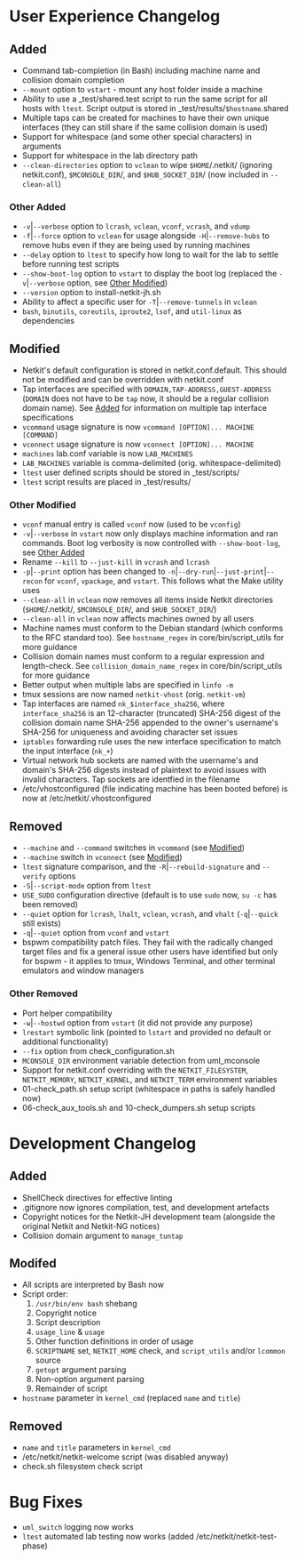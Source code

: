 # User Experience Changelog
## Added
- Command tab-completion (in Bash) including machine name and collision domain completion
- `--mount` option to `vstart` - mount any host folder inside a machine
- Ability to use a _test/shared.test script to run the same script for all hosts with `ltest`. Script output is stored in _test/results/`$hostname`.shared
- Multiple taps can be created for machines to have their own unique interfaces (they can still share if the same collision domain is used)
- Support for whitespace (and some other special characters) in arguments
- Support for whitespace in the lab directory path
- `--clean-directories` option to `vclean` to wipe `$HOME`/.netkit/ (ignoring netkit.conf), `$MCONSOLE_DIR`/, and `$HUB_SOCKET_DIR`/ (now included in `--clean-all`)

### Other Added
- `-v`|`--verbose` option to `lcrash`, `vclean`, `vconf`, `vcrash`, and `vdump`
- `-f`|`--force` option to `vclean` for usage alongside `-H`|`--remove-hubs` to remove hubs even if they are being used by running machines
- `--delay` option to `ltest` to specify how long to wait for the lab to settle before running test scripts
- `--show-boot-log` option to `vstart` to display the boot log (replaced the `-v`|`--verbose` option, see [Other Modified](#other-modified))
- `--version` option to install-netkit-jh.sh
- Ability to affect a specific user for `-T`|`--remove-tunnels` in `vclean`
- `bash`, `binutils`, `coreutils`, `iproute2`, `lsof`, and `util-linux` as dependencies

## Modified
- Netkit's default configuration is stored in netkit.conf.default. This should not be modified and can be overridden with netkit.conf
- Tap interfaces are specified with `DOMAIN,TAP-ADDRESS,GUEST-ADDRESS` (`DOMAIN` does not have to be `tap` now, it should be a regular collision domain name). See [Added](#added) for information on multiple tap interface specifications
- `vcommand` usage signature is now `vcommand [OPTION]... MACHINE [COMMAND]`
- `vconnect` usage signature is now `vconnect [OPTION]... MACHINE`
- `machines` lab.conf variable is now `LAB_MACHINES`
- `LAB_MACHINES` variable is comma-delimited (orig. whitespace-delimited)
- `ltest` user defined scripts should be stored in _test/scripts/
- `ltest` script results are placed in _test/results/

### Other Modified
- `vconf` manual entry is called `vconf` now (used to be `vconfig`)
- `-v`|`--verbose` in `vstart` now only displays machine information and ran commands. Boot log verbosity is now controlled with `--show-boot-log`, see [Other Added](#other-added)
- Rename `--kill` to `--just-kill` in `vcrash` and `lcrash`
- `-p`|`--print` option has been changed to `-n`|`--dry-run`|`--just-print`|`--recon` for `vconf`, `vpackage`, and `vstart`. This follows what the Make utility uses
- `--clean-all` in `vclean` now removes all items inside Netkit directories (`$HOME`/.netkit/, `$MCONSOLE_DIR`/, and `$HUB_SOCKET_DIR`/)
- `--clean-all` in `vclean` now affects machines owned by all users
- Machine names must conform to the Debian standard (which conforms to the RFC standard too). See `hostname_regex` in core/bin/script_utils for more guidance
- Collision domain names must conform to a regular expression and length-check. See `collision_domain_name_regex` in core/bin/script_utils for more guidance
- Better output when multiple labs are specified in `linfo -m`
- tmux sessions are now named `netkit-vhost` (orig. `netkit-vm`)
- Tap interfaces are named `nk_$interface_sha256`, where `interface_sha256` is an 12-character (truncated) SHA-256 digest of the collision domain name SHA-256 appended to the owner's username's SHA-256 for uniqueness and avoiding character set issues
- `iptables` forwarding rule uses the new interface specification to match the input interface (`nk_+`)
- Virtual network hub sockets are named with the username's and domain's SHA-256 digests instead of plaintext to avoid issues with invalid characters. Tap sockets are identfied in the filename
- /etc/vhostconfigured (file indicating machine has been booted before) is now at /etc/netkit/.vhostconfigured

## Removed
- `--machine` and `--command` switches in `vcommand` (see [Modified](#modified))
- `--machine` switch in `vconnect` (see [Modified](#modified))
- `ltest` signature comparison, and the `-R`|`--rebuild-signature` and `--verify` options
- `-S`|`--script-mode` option from `ltest`
- `USE_SUDO` configuration directive (default is to use `sudo` now, `su -c` has been removed)
- `--quiet` option for `lcrash`, `lhalt`, `vclean`, `vcrash`, and `vhalt` (`-q`|`--quick` still exists)
- `-q`|`--quiet` option from `vconf` and `vstart`
- bspwm compatibility patch files. They fail with the radically changed target files and fix a general issue other users have identified but only for bspwm - it applies to tmux, Windows Terminal, and other terminal emulators and window managers

### Other Removed
- Port helper compatibility
- `-w`|`--hostwd` option from `vstart` (it did not provide any purpose)
- `lrestart` symbolic link (pointed to `lstart` and provided no default or additional functionality)
- `--fix` option from check_configuration.sh
- `MCONSOLE_DIR` environment variable detection from uml_mconsole
- Support for netkit.conf overriding with the `NETKIT_FILESYSTEM`, `NETKIT_MEMORY`, `NETKIT_KERNEL`, and `NETKIT_TERM` environment variables
- 01-check_path.sh setup script (whitespace in paths is safely handled now)
- 06-check_aux_tools.sh and 10-check_dumpers.sh setup scripts

# Development Changelog
## Added
- ShellCheck directives for effective linting
- .gitignore now ignores compilation, test, and development artefacts
- Copyright notices for the Netkit-JH development team (alongside the original Netkit and Netkit-NG notices)
- Collision domain argument to `manage_tuntap`

## Modifed
- All scripts are interpreted by Bash now
- Script order:
    1. `/usr/bin/env bash` shebang
    2. Copyright notice
    3. Script description
    4. `usage_line` & `usage`
    5. Other function definitions in order of usage
    6. `SCRIPTNAME` set, `NETKIT_HOME` check, and `script_utils` and/or `lcommon` source
    7. `getopt` argument parsing
    8. Non-option argument parsing
    9. Remainder of script
- `hostname` parameter in `kernel_cmd` (replaced `name` and `title`)

## Removed
- `name` and `title` parameters in `kernel_cmd`
- /etc/netkit/netkit-welcome script (was disabled anyway)
- check.sh filesystem check script

# Bug Fixes
- `uml_switch` logging now works
- `ltest` automated lab testing now works (added /etc/netkit/netkit-test-phase)
